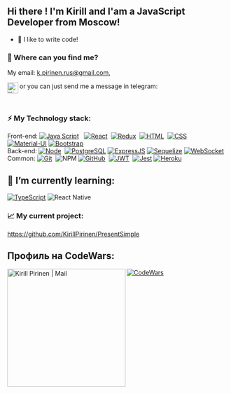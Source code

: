 ## Hi there !  I'm Kirill and I'am a JavaScript Developer from Moscow!

- 🤟 I like to write code!

### 🤔 Where can you find me?

My email: k.pirinen.rus@gmail.com, 

or you can just send me a message in telegram:
<a href="http://t.me/KirillPirinen">
  <img align="left" alt="Kirill Pirinen | Telegram" width="25px" src="https://upload.wikimedia.org/wikipedia/commons/thumb/5/5c/Telegram_Messenger.png/768px-Telegram_Messenger.png" />
</a>



<br />

### ⚡️ My Technology stack:

Front-end:
[![Java Script](https://shields.io/badge/-Java_Script-F7DF1E?logo=javascript&style=for-the-badge&logoColor=222)](https://learn.javascript.ru/) &nbsp;
[![React](https://shields.io/badge/-React-f9fbfa?logo=react&style=for-the-badge)](https://reactjs.org/)&nbsp;
[![Redux](https://shields.io/badge/-Redux-710B77?logo=redux&style=for-the-badge)](https://redux.js.org/)&nbsp;
[![HTML](https://shields.io/badge/-HTML5-E34F26?logo=html5&style=for-the-badge&logoColor=fff)](https://html5book.ru/html-html5/)&nbsp;
[![CSS](https://shields.io/badge/-CSS3-1572B6?logo=css3&style=for-the-badge&logoColor=fff)](https://html5book.ru/osnovy-css/)&nbsp;
[![Material-UI](https://img.shields.io/badge/-materialui-1572B6?logo=Material-UI&style=for-the-badge)](https://material-ui.com/ru/)
[![Bootstrap](https://img.shields.io/badge/-Bootstrap-f9fbfa?logo=bootstrap&style=for-the-badge)](https://getbootstrap.com/)
<br />
Back-end:
[![Node](https://shields.io/badge/-Node-333?logo=node.js&style=for-the-badge)](https://nodejs.org/en/)&nbsp;
[![PostgreSQL](https://img.shields.io/badge/-PostgreSQL-f9fbfa?logo=PostgreSQL&style=for-the-badge)](https://www.postgresql.org/)
[![ExpressJS](https://img.shields.io/badge/-Express.js-333?logo=express&style=for-the-badge)](https://expressjs.com/ru/)
[![Sequelize](https://img.shields.io/badge/-Sequelize-f9fbfa?logo=Sequelize&style=for-the-badge)](https://sequelize.org/master/)
[![WebSocket](https://img.shields.io/badge/-WebSocket-f9fbfa?logo=websocket&style=for-the-badge)](https://developer.mozilla.org/ru/docs/Web/API/WebSocket)
<br />
Common:
[![Git](https://shields.io/badge/-Git-f0efe7?logo=git&style=for-the-badge)](https://git-scm.com/)&nbsp;
![NPM](https://img.shields.io/badge/NPM-%23000000.svg?style=for-the-badge&logo=npm&logoColor=white)
[![GitHub](https://shields.io/badge/-GitHub-333?logo=GitHub&style=for-the-badge)](https://github.com/)&nbsp;
[![JWT](https://shields.io/badge/-JWT-333?logo=JSONWebTokens&style=for-the-badge)](https://jwt.io/)&nbsp;
[![Jest](https://img.shields.io/badge/-Jest-97737e?logo=jest&style=for-the-badge)](https://jestjs.io/ru)
[![Heroku](https://img.shields.io/badge/-Heroku-431490?logo=heroku&style=for-the-badge)](https://www.heroku.com/)

## 🌱 I’m currently learning:

[![TypeScript](https://img.shields.io/badge/-TypeScript-f9fbfa?logo=TypeScript&style=for-the-badge)](https://www.typescriptlang.org/)
![React Native](https://img.shields.io/badge/react_native-%2320232a.svg?style=for-the-badge&logo=react&logoColor=%2361DAFB)


### 📈 My current project:

https://github.com/KirillPirinen/PresentSimple

## Профиль на CodeWars:

[![CodeWars](https://img.shields.io/badge/-CodeWars-333?logo=CodeWars&style=for-the-badge)](https://www.codewars.com/users/ak0man)
<img align="left" alt="Kirill Pirinen | Mail" width="270px" src='./img/codewars.png'/>

